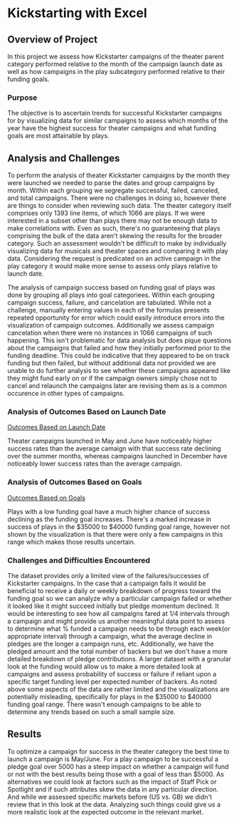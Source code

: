# Kickstarting with Excel

## Overview of Project

In this project we assess how Kickstarter campaigns of the theater parent category performed relative to the month of the campaign launch date as well as how campaigns in the play subcategory performed relative to their funding goals.

### Purpose

The objective is to ascertain trends for successful Kickstarter campaigns for by visualizing data for similar campaigns to assess which months of the year have the highest success for theater campaigns and what funding goals are most attainable by plays.

## Analysis and Challenges

To perform the analysis of theater Kickstarter campaigns by the month they were launched we needed to parse the dates and group campaigns by month. Within each grouping we segregate successful, failed, canceled, and total campaigns. There were no challenges in doing so, however there are things to consider when reviewing such data. The theater category itself comprises only 1393 line items, of which 1066 are plays. If we were interested in a subset other than plays there may not be enough data to make correlations with. Even as such, there's no guaranteeing that plays comprising the bulk of the data aren't skewing the results for the broader category. Such an assessment wouldn't be difficult to make by individually visualizing data for musicals and theater spaces and comparing it with play data. Considering the request is predicated on an active campaign in the play category it would make more sense to assess only plays relative to launch date. 

The analysis of campaign success based on funding goal of plays was done by grouping all plays into goal categoriees. Within each grouping campaign success, failure, and cancelation are tabulated. While not a challenge, manually entering values in each of the formulas presents repeated opportunity for error which could easily introduce errors into the visualization of campaign outcomes. Additionally we assess campaign cancelation when there were no instances in 1066 campaigns of such happening. This isn't problematic for data analysis but does pique questions about the campaigns that failed and how they initially performed prior to the funding deadline. This could be indicative that they appeared to be on track funding but then failed, but without additional data not provided we are unable to do further analysis to see whether these campaigns appeared like they might fund early on or if the campaign owners simply chose not to cancel and relaunch the campaigns later are revising them as is a common occurence in other types of campaigns.

### Analysis of Outcomes Based on Launch Date

[Outcomes Based on Launch Date](Resources/Theater_Outcomes_vs_Launch.png)

Theater campaigns launched in May and June have noticeably higher success rates than the average camaign with that success rate declining over the summer months, whereas campaigns launched in December have noticeably lower success rates than the average campaign.

### Analysis of Outcomes Based on Goals

[Outcomes Based on Goals](Resources/Outcomes_vs_Goals.png)

Plays with a low funding goal have a much higher chance of success declining as the funding goal increases. There's a marked increase in success of plays in the $35000 to $40000 funding goal range, however not shown by the visualization is that there were only a few campaigns in this range which makes those results uncertain. 

### Challenges and Difficulties Encountered

The dataset provides only a limited view of the failures/successes of Kickstarter campaigns. In the case that a campaign fails it would be beneficial to receive a daily or weekly breakdown of progress toward the funding goal so we can analyze why a particular campaign failed or whether it looked like it might succeed initially but pledge momentum declined. It would be interesting to see how all campaigns fared at 1/4 intervals through a campaign and might provide us another meaningful data point to assess to determine what % funded a campaign needs to be through each week(or appropriate interval) through a campaign, what the average decline in pledges are the longer a campaign runs, etc. Additionally, we have the pledged amount and the total number of backers but we don't have a more detailed breakdown of pledge contributions. A larger dataset with a granular look at the funding would allow us to make a more detailed look at campaigns and assess probability of success or failure if reliant upon a specific target funding level per expected number of backers. As noted above some aspects of the data are rather limited and the visualizations are potentially misleading, specifically for plays in the $35000 to $40000 funding goal range. There wasn't enough campaigns to be able to determine any trends based on such a small sample size.

## Results

To optimize a campaign for success in the theater category the best time to launch a campaign is May/June. For a play campaign to be successful a pledge goal over 5000 has a steep impact on whether a campaign will fund or not with the best results being those with a goal of less than $5000. As alternatives we could look at factors such as the impact of Staff Pick or Spotlight and if such attributes skew the data in any particular direction. And while we assessed specific markets before (US vs. GB) we didn't review that in this look at the data. Analyzing such things could give us a more realistic look at the expected outcome in the relevant market.
